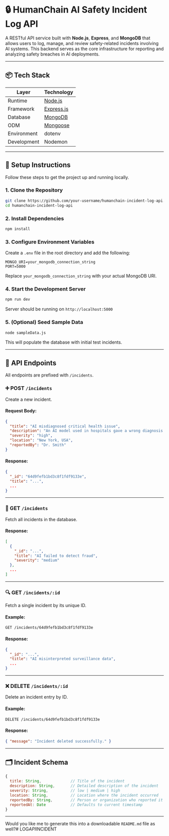 # 🔒 HumanChain AI Safety Incident Log API

A RESTful API service built with **Node.js**, **Express**, and **MongoDB** that allows users to log, manage, and review safety-related incidents involving AI systems. This backend serves as the core infrastructure for reporting and analyzing safety breaches in AI deployments.

---

## 📦 Tech Stack

| Layer          | Technology            |
|----------------|------------------------|
| Runtime        | [Node.js](https://nodejs.org/) |
| Framework      | [Express.js](https://expressjs.com/) |
| Database       | [MongoDB](https://www.mongodb.com/) |
| ODM            | [Mongoose](https://mongoosejs.com/) |
| Environment    | dotenv                 |
| Development    | Nodemon                |

---

## 🚀 Setup Instructions

Follow these steps to get the project up and running locally.

### 1. Clone the Repository
```bash
git clone https://github.com/your-username/humanchain-incident-log-api.git
cd humanchain-incident-log-api
```

### 2. Install Dependencies
```bash
npm install
```

### 3. Configure Environment Variables

Create a `.env` file in the root directory and add the following:

```
MONGO_URI=your_mongodb_connection_string
PORT=5000
```

Replace `your_mongodb_connection_string` with your actual MongoDB URI.

### 4. Start the Development Server
```bash
npm run dev
```

Server should be running on `http://localhost:5000`

### 5. (Optional) Seed Sample Data
```bash
node sampleData.js
```

This will populate the database with initial test incidents.

---

## 📡 API Endpoints

All endpoints are prefixed with `/incidents`.

### ➕ POST `/incidents`

Create a new incident.

#### Request Body:
```json
{
  "title": "AI misdiagnosed critical health issue",
  "description": "An AI model used in hospitals gave a wrong diagnosis leading to delayed surgery.",
  "severity": "high",
  "location": "New York, USA",
  "reportedBy": "Dr. Smith"
}
```

#### Response:
```json
{
  "_id": "64d9fefb1bd3c8f1fdf9133e",
  "title": "...",
  ...
}
```

---

### 📃 GET `/incidents`

Fetch all incidents in the database.

#### Response:
```json
[
  {
    "_id": "...",
    "title": "AI failed to detect fraud",
    "severity": "medium"
  },
  ...
]
```

---

### 🔍 GET `/incidents/:id`

Fetch a single incident by its unique ID.

#### Example:
```
GET /incidents/64d9fefb1bd3c8f1fdf9133e
```

#### Response:
```json
{
  "_id": "...",
  "title": "AI misinterpreted surveillance data",
  ...
}
```

---

### ❌ DELETE `/incidents/:id`

Delete an incident entry by ID.

#### Example:
```
DELETE /incidents/64d9fefb1bd3c8f1fdf9133e
```

#### Response:
```json
{ "message": "Incident deleted successfully." }
```

---

## 🗂 Incident Schema

```js
{
  title: String,             // Title of the incident
  description: String,       // Detailed description of the incident
  severity: String,          // low | medium | high
  location: String,          // Location where the incident occurred
  reportedBy: String,        // Person or organization who reported it
  reportedAt: Date           // Defaults to current timestamp
}
```

---

Would you like me to generate this into a downloadable `README.md` file as well?#   L O G _ A P I _ I N C I D E N T  
 